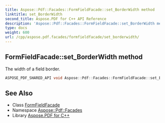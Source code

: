 ```yaml
---
title: Aspose::Pdf::Facades::FormFieldFacade::set_BorderWidth method
linktitle: set_BorderWidth
second_title: Aspose.PDF for C++ API Reference
description: 'Aspose::Pdf::Facades::FormFieldFacade::set_BorderWidth method. The width of a field border in C++.'
type: docs
weight: 600
url: /cpp/aspose.pdf.facades/formfieldfacade/set_borderwidth/
---
```

## FormFieldFacade::set_BorderWidth method


The width of a field border.

```cpp
ASPOSE_PDF_SHARED_API void Aspose::Pdf::Facades::FormFieldFacade::set_BorderWidth(float value)
```

## See Also

* Class [FormFieldFacade](../)
* Namespace [Aspose::Pdf::Facades](../../)
* Library [Aspose.PDF for C++](../../../)

